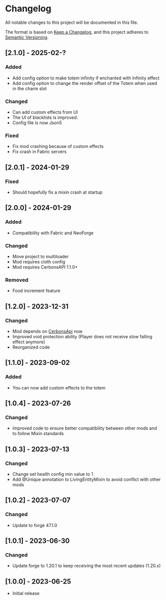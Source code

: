 # Changelog

All notable changes to this project will be documented in this file.

The format is based on [Keep a Changelog](https://keepachangelog.com/en/1.0.0/),
and this project adheres to [Semantic Versioning](https://semver.org/spec/v2.0.0.html).

## [2.1.0] - 2025-02-?

### Added

- Add config option to make totem infinity if enchanted with Infinity effect
- Add config option to change the render offset of the Totem when used in the charm slot

### Changed

- Can add custom effects from UI
- The UI of blacklists is improved.
- Config file is now Json5

### Fixed

- Fix mod crashing because of custom effects
- Fix crash in Fabric servers

## [2.0.1] - 2024-01-29

### Fixed

- Should hopefully fix a mixin crash at startup

## [2.0.0] - 2024-01-29

### Added

- Compatibility with Fabric and NeoForge

### Changed

- Move project to multiloader
- Mod requires cloth config
- Mod requires CerbonsAPI 1.1.0+ 

### Removed

- Food increment feature

## [1.2.0] - 2023-12-31

### Changed

- Mod depends on [CerbonsApi](https://www.curseforge.com/minecraft/mc-mods/cerbons-api-forge/files/4992038) now
- Improved void protection ability (Player does not receive slow falling effect anymore)
- Reorganized code

## [1.1.0] - 2023-09-02

### Added

- You can now add custom effects to the totem

## [1.0.4] - 2023-07-26

### Changed

- Improved code to ensure better compatibility between other mods and to follow Mixin standards

## [1.0.3] - 2023-07-13

### Changed

- Change set health config min value to 1
- Add @Unique annotation to LivingEntityMixin to avoid conflict with other mods

## [1.0.2] - 2023-07-07

### Changed

- Update to forge 47.1.0

## [1.0.1] - 2023-06-30

### Changed

- Update forge to 1.20.1 to keep receiving the most recent updates (1.20.x)

## [1.0.0] - 2023-06-25

- Initial release